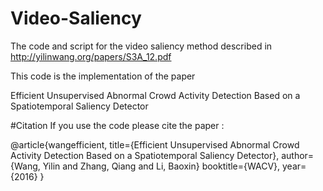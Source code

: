# Video-Saliency
The code and script for the video saliency method described in http://yilinwang.org/papers/S3A_12.pdf

This code is the implementation of the paper 

Efficient Unsupervised Abnormal Crowd Activity Detection Based on a
Spatiotemporal Saliency Detector

#Citation
If you use the code please cite the paper :



@article{wangefficient,
  title={Efficient Unsupervised Abnormal Crowd Activity Detection Based on a Spatiotemporal Saliency Detector},
  author={Wang, Yilin and Zhang, Qiang and Li, Baoxin}
  booktitle={WACV},
  year={2016}
}
